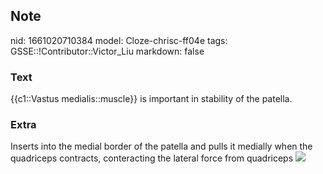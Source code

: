 ## Note
nid: 1661020710384
model: Cloze-chrisc-ff04e
tags: GSSE::!Contributor::Victor_Liu
markdown: false

### Text
{{c1::Vastus medialis::muscle}} is important in stability of the patella.

### Extra
Inserts into the medial border of the patella and pulls it medially
when the quadriceps contracts, conteracting the lateral force from
quadriceps <img src="300px-VMO1.png">

